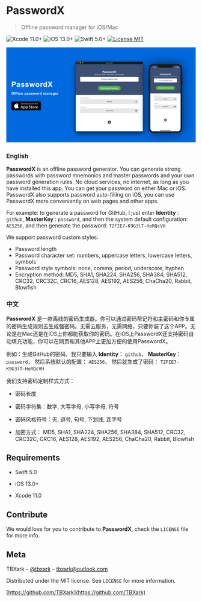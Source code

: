 # PasswordX
> Offline password manager for iOS/Mac

![Xcode 11.0+](https://img.shields.io/badge/Xcode-11.0%2B-blue.svg)
![iOS 13.0+](https://img.shields.io/badge/iOS-13.0%2B-blue.svg)
![Swift 5.0+](https://img.shields.io/badge/Swift-5.0%2B-orange.svg)
[![License MIT](https://img.shields.io/badge/license-MIT-green.svg?style=flat)](https://raw.githubusercontent.com/TBXark/PasswordX/master/LICENSE)

![](./Resource/AppPreview.png)



### English

**PasswordX** is an offline password generator. You can generate strong passwords with password mnemonics and master passwords and your own password generation rules. No cloud services, no internet, as long as you have installed this app. You can get your password on either Mac or iOS. PasswordX also supports password auto-filling on iOS, you can use PasswordX more conveniently on web pages and other apps.

For example: to generate a password for GitHub, I just enter **Identity** : `github`, **MasterKey** : `password`, and then the system default configuration: `AES256`, and then generate the password:  `TZFIE7-K9G3lT-HoRQcVH`


We support password custom styles:
- Password length
- Password character set: numbers, uppercase letters, lowercase letters, symbols
- Password style symbols: none, comma, period, underscore, hyphen
- Encryption method: MD5, SHA1, SHA224, SHA256, SHA384, SHA512, CRC32, CRC32C, CRC16, AES128, AES192, AES256, ChaCha20, Rabbit, Blowfish



### 中文

**PasswordX** 是一款离线的密码生成器。你可以通过密码帮记符和主密码和你专属的密码生成规则去生成强密码。无需云服务，无需网络，只要你装了这个APP。无论是在Mac还是在iOS上你都能获取你的密码。在iOS上PasswordX还支持密码自动填充功能，你可以在网页和其他APP上更加方便的使用PasswordX。

例如：生成GitHub的密码，我只要输入 **Identity**： `github`， **MasterKey**：`password`， 然后系统默认的配置： `AES256`， 然后就生成了密码： `TZFIE7-K9G3lT-HoRQcVH`


我们支持密码定制样式方式：

- 密码长度

- 密码字符集：数字, 大写字母,  小写字母, 符号

- 密码风格符号：无, 逗号, 句号, 下划线, 连字号

- 加密方式： MD5, SHA1, SHA224, SHA256, SHA384, SHA512, CRC32, CRC32C, CRC16, AES128, AES192, AES256, ChaCha20, Rabbit, Blowfish

  

## Requirements

- Swift 5.0

- iOS 13.0+

- Xcode 11.0
  


## Contribute

We would love for you to contribute to **PasswordX**, check the `LICENSE` file for more info.



## Meta

TBXark – [@tbxark](https://twitter.com/tbxark) – tbxark@outlook.com

Distributed under the MIT license. See ``LICENSE`` for more information.

[https://github.com/TBXark](https://github.com/TBXark)
